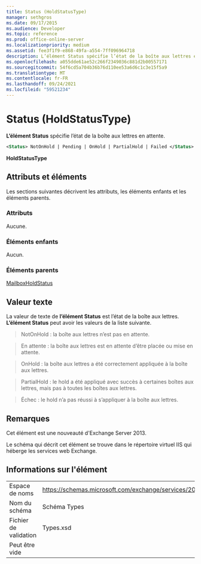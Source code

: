 ```yaml
---
title: Status (HoldStatusType)
manager: sethgros
ms.date: 09/17/2015
ms.audience: Developer
ms.topic: reference
ms.prod: office-online-server
ms.localizationpriority: medium
ms.assetid: fee3f1f9-e868-49fa-a554-7ff096964718
description: L’élément Status spécifie l’état de la boîte aux lettres en attente.
ms.openlocfilehash: a055dde61ae52c266f2349036c881d2b00557171
ms.sourcegitcommit: 54f6cd5a704b36b76d110ee53a6d6c1c3e15f5a9
ms.translationtype: MT
ms.contentlocale: fr-FR
ms.lasthandoff: 09/24/2021
ms.locfileid: "59521234"
---
```

# <a name="status-holdstatustype"></a>Status (HoldStatusType)

**L’élément Status** spécifie l’état de la boîte aux lettres en attente. 
  
```XML
<Status> NotOnHold | Pending | OnHold | PartialHold | Failed </Status>
```

 **HoldStatusType**
## <a name="attributes-and-elements"></a>Attributs et éléments

Les sections suivantes décrivent les attributs, les éléments enfants et les éléments parents.
  
### <a name="attributes"></a>Attributs

Aucune.
  
### <a name="child-elements"></a>Éléments enfants

Aucun.
  
### <a name="parent-elements"></a>Éléments parents

[MailboxHoldStatus](mailboxholdstatus.md)
  
## <a name="text-value"></a>Valeur texte

La valeur de texte de **l’élément Status** est l’état de la boîte aux lettres. **L’élément Status** peut avoir les valeurs de la liste suivante. 
  
> NotOnHold : la boîte aux lettres n’est pas en attente.
    
> En attente : la boîte aux lettres est en attente d’être placée ou mise en attente. 
    
> OnHold : la boîte aux lettres a été correctement appliquée à la boîte aux lettres. 
    
> PartialHold : le hold a été appliqué avec succès à certaines boîtes aux lettres, mais pas à toutes les boîtes aux lettres.
    
> Échec : le hold n’a pas réussi à s’appliquer à la boîte aux lettres.
    
## <a name="remarks"></a>Remarques

Cet élément est une nouveauté d'Exchange Server 2013.
  
Le schéma qui décrit cet élément se trouve dans le répertoire virtuel IIS qui héberge les services web Exchange.
  
## <a name="element-information"></a>Informations sur l'élément

|||
|:-----|:-----|
|Espace de noms  <br/> |https://schemas.microsoft.com/exchange/services/2006/types  <br/> |
|Nom du schéma  <br/> |Schéma Types  <br/> |
|Fichier de validation  <br/> |Types.xsd  <br/> |
|Peut être vide  <br/> ||
   

